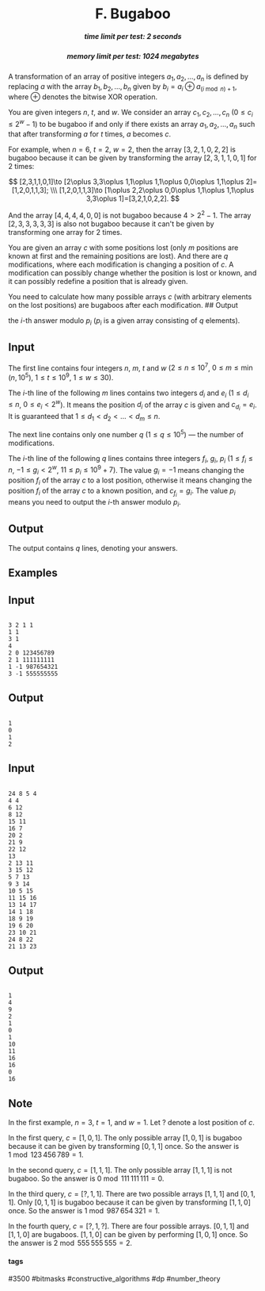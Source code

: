 <h1 style='text-align: center;'> F. Bugaboo</h1>

<h5 style='text-align: center;'>time limit per test: 2 seconds</h5>
<h5 style='text-align: center;'>memory limit per test: 1024 megabytes</h5>

A transformation of an array of positive integers $a_1,a_2,\dots,a_n$ is defined by replacing $a$ with the array $b_1,b_2,\dots,b_n$ given by $b_i=a_i\oplus a_{(i\bmod n)+1}$, where $\oplus$ denotes the bitwise XOR operation.

You are given integers $n$, $t$, and $w$. We consider an array $c_1,c_2,\dots,c_n$ ($0 \le c_i \le 2^w-1$) to be bugaboo if and only if there exists an array $a_1,a_2,\dots,a_n$ such that after transforming $a$ for $t$ times, $a$ becomes $c$.

For example, when $n=6$, $t=2$, $w=2$, then the array $[3,2,1,0,2,2]$ is bugaboo because it can be given by transforming the array $[2,3,1,1,0,1]$ for $2$ times:

$$ [2,3,1,1,0,1]\to [2\oplus 3,3\oplus 1,1\oplus 1,1\oplus 0,0\oplus 1,1\oplus 2]=[1,2,0,1,1,3]; \\\ [1,2,0,1,1,3]\to [1\oplus 2,2\oplus 0,0\oplus 1,1\oplus 1,1\oplus 3,3\oplus 1]=[3,2,1,0,2,2]. $$

And the array $[4,4,4,4,0,0]$ is not bugaboo because $4 > 2^2 - 1$. The array $[2,3,3,3,3,3]$ is also not bugaboo because it can't be given by transforming one array for $2$ times.

You are given an array $c$ with some positions lost (only $m$ positions are known at first and the remaining positions are lost). And there are $q$ modifications, where each modification is changing a position of $c$. A modification can possibly change whether the position is lost or known, and it can possibly redefine a position that is already given.

You need to calculate how many possible arrays $c$ (with arbitrary elements on the lost positions) are bugaboos after each modification. ## Output

 the $i$-th answer modulo $p_i$ ($p_i$ is a given array consisting of $q$ elements).

## Input

The first line contains four integers $n$, $m$, $t$ and $w$ ($2\le n\le 10^7$, $0\le m\le \min(n, 10^5)$, $1\le t\le 10^9$, $1\le w\le 30$).

The $i$-th line of the following $m$ lines contains two integers $d_i$ and $e_i$ ($1\le d_i\le n$, $0\le e_i< 2^w$). It means the position $d_i$ of the array $c$ is given and $c_{d_i}=e_i$. It is guaranteed that $1\le d_1<d_2<\ldots<d_m\le n$.

The next line contains only one number $q$ ($1\le q\le 10^5$) — the number of modifications.

The $i$-th line of the following $q$ lines contains three integers $f_i$, $g_i$, $p_i$ ($1\le f_i\le n$, $-1\le g_i< 2^w$, $11\le p_i\le 10^9+7$). The value $g_i=-1$ means changing the position $f_i$ of the array $c$ to a lost position, otherwise it means changing the position $f_i$ of the array $c$ to a known position, and $c_{f_i}=g_i$. The value $p_i$ means you need to output the $i$-th answer modulo $p_i$.

## Output

The output contains $q$ lines, denoting your answers.

## Examples

## Input


```

3 2 1 1
1 1
3 1
4
2 0 123456789
2 1 111111111
1 -1 987654321
3 -1 555555555

```
## Output


```

1
0
1
2

```
## Input


```

24 8 5 4
4 4
6 12
8 12
15 11
16 7
20 2
21 9
22 12
13
2 13 11
3 15 12
5 7 13
9 3 14
10 5 15
11 15 16
13 14 17
14 1 18
18 9 19
19 6 20
23 10 21
24 8 22
21 13 23

```
## Output


```

1
4
9
2
1
0
1
10
11
16
16
0
16

```
## Note

In the first example, $n=3$, $t=1$, and $w=1$. Let $?$ denote a lost position of $c$.

In the first query, $c=[1,0,1]$. The only possible array $[1,0,1]$ is bugaboo because it can be given by transforming $[0,1,1]$ once. So the answer is $1\bmod 123\,456\,789 = 1$.

In the second query, $c=[1,1,1]$. The only possible array $[1,1,1]$ is not bugaboo. So the answer is $0\bmod 111\,111\,111 = 0$.

In the third query, $c=[?,1,1]$. There are two possible arrays $[1,1,1]$ and $[0,1,1]$. Only $[0,1,1]$ is bugaboo because it can be given by transforming $[1,1,0]$ once. So the answer is $1\bmod 987\,654\,321=1$.

In the fourth query, $c=[?,1,?]$. There are four possible arrays. $[0,1,1]$ and $[1,1,0]$ are bugaboos. $[1,1,0]$ can be given by performing $[1,0,1]$ once. So the answer is $2\bmod 555\,555\,555=2$.



#### tags 

#3500 #bitmasks #constructive_algorithms #dp #number_theory 